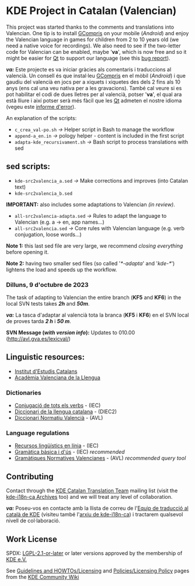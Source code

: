 
# KDE Project in Catalan (Valencian)

This project was started thanks to the comments and translations into Valencian. One tip
is to install [GCompris](https://gcompris.net/index-ca@valencia.html) on your mobile
(*Android*) and enjoy the Valencian language in games for children from 2 to 10 years old
(we need a native voice for recordings). We also need to see if the two-letter code for
Valencian can be enabled, maybe '**va**', which is now free and so it might be easier for
[Qt](https://www.qt.io/) to support our language (see this
[bug report](https://bugreports.qt.io/browse/QTBUG-7100?gerritIssueType=IssueOnly)).

***va:*** Este projecte es va iniciar gràcies als comentaris i traduccions al valencià. Un
consell és que instal·leu [GCompris](https://gcompris.net/index-ca@valencia.html) en el mòbil
(*Android*) i que gaudiu del valencià en jocs per a xiquets i xiquetes des dels 2 fins als
10 anys (ens cal una veu nativa per a les gravacions). També cal veure si es pot habilitar
el codi de dues lletres per al valencià, potser '**va**', el qual ara està lliure i així
potser serà més fàcil que les [Qt](https://www.qt.io/) admeten el nostre idioma (vegeu este
[informe d'error](https://bugreports.qt.io/browse/QTBUG-7100?gerritIssueType=IssueOnly)).

An explanation of the scripts:

* `c_crea_val-po.sh`            *->* Helper script in Bash to manage the workflow
* `append-a_en.in`              *->* pology helper - content is included in the first script
* `adapta-kde_recursivament.sh` *->* Bash script to process translations with sed


## sed scripts:

* `kde-src2valencia_a.sed`      *->* Make corrections and improves (into Catalan text)
* `kde-src2valencia_b.sed`

**IMPORTANT:** also includes some adaptations to Valencian *(in review)*.

* `all-src2valencia-adapta.sed` *->* Rules to adapt the language to Valencian (e.g. a -> en, app names...)
* `all-src2valencia.sed`        *->* Core rules with Valencian language (e.g. verb conjugation, loose words...)

**Note 1:** this last sed file are very large, we recommend *closing everything* before opening it.

**Note 2:** having two smaller sed files (so called '*\*-adapta*' and '*kde-\**') lightens the load and speeds up the workflow.

### Dilluns, 9 d'octubre de 2023

The task of adapting to Valencian the entire branch (**KF5** and **KF6**) in the local SVN tests takes ***2h*** and ***50m***.

***va:*** La tasca d'adaptar al valencià tota la branca (**KF5** i **KF6**) en el SVN local de proves tarda ***2 h*** i ***50 m***.

**SVN Message (*with version info*):** Updates to 010.00 (http://avl.gva.es/lexicval/)


## Linguistic resources:

* [Institut d'Estudis Catalans](https://geiec.iec.cat/)
* [Acadèmia Valenciana de la Llengua](https://www.avl.gva.es/)

### Dictionaries

* [Conjugació de tots els verbs](https://giec.iec.cat/conjugacio) - (IEC)
* [Diccionari de la llengua catalana](https://dlc.iec.cat/) - (DIEC2)
* [Diccionari Normatiu Valencià](https://www.avl.gva.es/lexicval/) - (AVL)

### Language regulations

* [Recursos lingüístics en línia](https://www.iec.cat/recursos-linguistics-en-linia/) - (IEC)
* [Gramàtica bàsica i d'ús](https://gbu.iec.cat/inici) - (IEC) *recommended*
* [Gramàtiques Normatives Valencianes](https://www.avl.gva.es/gnv/buscador.jsp) - (AVL) *recommended query tool*


## Contributing

Contact through the [KDE Catalan Translation Team](mailto:kde-i18n-ca@kde.org) mailing list
(visit the [kde-i18n-ca Archives](https://mail.kde.org/pipermail/kde-i18n-ca/) too)
and we will treat any level of collaboration.

***va:*** Poseu-vos en contacte amb la llista de correu de
l'[Equip de traducció al català de KDE](mailto:kde-i18n-ca@kde.org) (visiteu també
l'[arxiu de kde-i18n-ca](https://mail.kde.org/pipermail/kde-i18n-ca/)) i tractarem
qualsevol nivell de col·laboració.


## Work License

SPDX: [LGPL-2.1-or-later](https://spdx.org/licenses/LGPL-2.1-or-later.html)
or later versions approved by the membership of [KDE e.V.](https://ev.kde.org/)

See [Guidelines and HOWTOs/Licensing](https://community.kde.org/Guidelines_and_HOWTOs/Licensing)
and [Policies/Licensing Policy](https://community.kde.org/Policies/Licensing_Policy) pages from
the [KDE Community Wiki](https://community.kde.org/)
